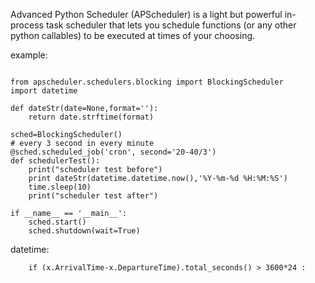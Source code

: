 
Advanced Python Scheduler (APScheduler) is a light but powerful in-process task scheduler that lets you schedule functions (or any other python callables) to be executed at times of your choosing.

example:

```

from apscheduler.schedulers.blocking import BlockingScheduler
import datetime

def dateStr(date=None,format=''):
    return date.strftime(format)

sched=BlockingScheduler()
# every 3 second in every minute
@sched.scheduled_job('cron', second='20-40/3')
def schedulerTest():
    print("scheduler test before")
    print dateStr(datetime.datetime.now(),'%Y-%m-%d %H:%M:%S')
    time.sleep(10)
    print("scheduler test after")

if __name__ == '__main__':
    sched.start()
    sched.shutdown(wait=True)

```


datetime:

        if (x.ArrivalTime-x.DepartureTime).total_seconds() > 3600*24 :
